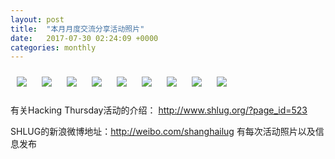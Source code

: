 ```yaml
---
layout: post
title:  "本月月度交流分享活动照片"
date:   2017-07-30 02:24:09 +0000
categories: monthly
---
```


[<img style='margin:10px;' src='/res2017/h730.monthly/h729_1440_5300+08.1920p.jpg'>](/res2017/h730.monthly/h729_1440_5300+08.JPG)
[<img style='margin:10px;' src='/res2017/h730.monthly/h729_1441_1900+08.1920p.jpg'>](/res2017/h730.monthly/h729_1441_1900+08.JPG)
[<img style='margin:10px;' src='/res2017/h730.monthly/h729_1441_5600+08.1920p.jpg'>](/res2017/h730.monthly/h729_1441_5600+08.JPG)
[<img style='margin:10px;' src='/res2017/h730.monthly/h729_1448_2100+08.1920p.jpg'>](/res2017/h730.monthly/h729_1448_2100+08.JPG)
[<img style='margin:10px;' src='/res2017/h730.monthly/h729_1632_0800+08.1920p.jpg'>](/res2017/h730.monthly/h729_1632_0800+08.JPG)
[<img style='margin:10px;' src='/res2017/h730.monthly/h729_1632_3700+08.1920p.jpg'>](/res2017/h730.monthly/h729_1632_3700+08.JPG)
[<img style='margin:10px;' src='/res2017/h730.monthly/h729_1632_4900+08.1920p.jpg'>](/res2017/h730.monthly/h729_1632_4900+08.JPG)
[<img style='margin:10px;' src='/res2017/h730.monthly/h729_1635_3700+08.1920p.jpg'>](/res2017/h730.monthly/h729_1635_3700+08.JPG)
[<img style='margin:10px;' src='/res2017/h730.monthly/h729_1710_3900+08.1920p.jpg'>](/res2017/h730.monthly/h729_1710_3900+08.JPG)

有关Hacking Thursday活动的介绍：
http://www.shlug.org/?page_id=523

SHLUG的新浪微博地址：http://weibo.com/shanghailug 有每次活动照片以及信息发布


